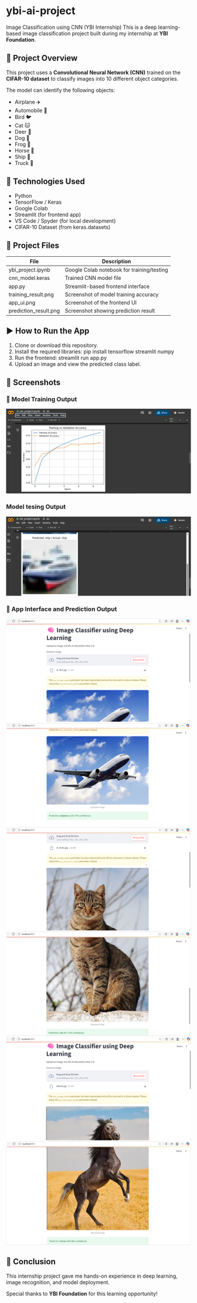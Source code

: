 # ybi-ai-project
Image Classification using CNN (YBI Internship)
This is a deep learning-based image classification project built during my internship at **YBI Foundation**.

## 🚀 Project Overview

This project uses a **Convolutional Neural Network (CNN)** trained on the **CIFAR-10 dataset** to classify images into 10 different object categories.

The model can identify the following objects:
- Airplane ✈️
- Automobile 🚗
- Bird 🐦
- Cat 🐱
- Deer 🦌
- Dog 🐶
- Frog 🐸
- Horse 🐴
- Ship 🚢
- Truck 🚚

## 🔧 Technologies Used

- Python  
- TensorFlow / Keras  
- Google Colab  
- Streamlit (for frontend app)  
- VS Code / Spyder (for local development)  
- CIFAR-10 Dataset (from keras.datasets)

## 📂 Project Files

| File | Description |
|------|-------------|
| ybi_project.ipynb | Google Colab notebook for training/testing |
| cnn_model.keras | Trained CNN model file |
| app.py | Streamlit-based frontend interface |
| training_result.png | Screenshot of model training accuracy |
| app_ui.png | Screenshot of the frontend UI |
| prediction_result.png | Screenshot showing prediction result |

## ▶️ How to Run the App

1. Clone or download this repository.  
2. Install the required libraries:
   pip install tensorflow streamlit numpy  
3. Run the frontend:
   streamlit run app.py  
4. Upload an image and view the predicted class label.

## 📸 Screenshots

### 🔹 Model Training Output  
![Training](training_result.png)
###     Model tesing Output 
![Testing](model_testing.png)
### 🔹 App Interface and Prediction Output
![App UI 1](app_ui1.png)
![Prediction 1](prediction_result1.png)
![App UI 2](app_ui2.png)
![Prediction 2](prediction_result2.png)
![App UI 3](app_ui3.png)
![Prediction 3](prediction_result3.png)

## 🏁 Conclusion

This internship project gave me hands-on experience in deep learning, image recognition, and model deployment.

Special thanks to **YBI Foundation** for this learning opportunity!

